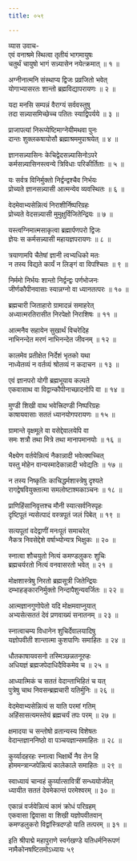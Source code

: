 ```yaml
---
title: ०५९

---
```

व्यास उवाच-  
एवं वनाश्रमे स्थित्वा तृतीयं भागमायुषः  
चतुर्थं चायुषो भागं सन्न्यासेन नयेत्क्रमात् ॥ १ ॥


अग्नीनात्मनि संस्थाप्य द्विजः प्रव्रजितो भवेत्  
योगाभ्यासरतः शान्तो ब्रह्मविद्यापरायणः ॥ २ ॥


यदा मनसि सम्पन्नं वैराग्यं सर्ववस्तुषु  
तदा सन्न्यासमिच्छेच्च पतितः स्याद्विपर्यये ॥ ३ ॥


प्राजापत्यां निरूप्येष्टिमाग्नेयीमथवा पुनः  
दान्तः शुक्लकषायोसौ ब्रह्माश्रममुपाश्रयेत् ॥ ४ ॥


ज्ञानसन्न्यासिनः केचिद्वेदसन्न्यासिनोऽपरे  
कर्मसन्न्यासिनस्त्वन्ये त्रिविधाः परिकीर्तिताः ॥ ५ ॥


यः सर्वत्र विनिर्मुक्तो निर्द्वन्द्वश्चैव निर्भयः  
प्रोच्यते ज्ञानसन्न्यासी आत्मन्येव व्यवस्थितः ॥ ६ ॥


वेदमेवाभ्यसेन्नित्यं निराशीर्निष्परिग्रहः  
प्रोच्यते वेदसन्न्यासी मुमुक्षुर्विजितेन्द्रियः ॥ ७ ॥


यस्त्वग्निमात्मसाकृत्वा ब्रह्मार्पणपरो द्विजः  
ज्ञेयः स कर्मसन्न्यासी महायज्ञपरायणः ॥ ८ ॥


त्रयाणामपि चैतेषां ज्ञानी त्वभ्यधिको मतः  
न तस्य विद्यते कार्यं न लिङ्गं वा विपश्चितः ॥ ९ ॥


निर्ममो निर्भयः शान्तो निर्द्वन्द्वः पर्णभोजनः  
जीर्णकौपीनवासाः स्यान्नग्नो वा ध्यानतत्परः ॥ १० ॥


ब्रह्मचारी जिताहारो ग्रामादन्नं समाहरेत्  
अध्यात्मरतिरासीत निरपेक्षो निराशिषः ॥ ११ ॥


आत्मनैव सहायेन सुखार्थं विचरेदिह  
नाभिनन्देत मरणं नाभिनन्देत जीवनम् ॥ १२ ॥


कालमेव प्रतीक्षेत निर्देशं भृतको यथा  
नाध्येतव्यं न वर्तव्यं श्रोतव्यं न कदाचन ॥ १३ ॥


एवं ज्ञानपरो योगी ब्रह्मभूयाय कल्पते  
एकवासाथ वा विद्वान्कौपीनाच्छादनोपि वा ॥ १४ ॥


मुण्डी शिखी वाथ भवेत्त्रिदण्डी निष्परिग्रहः  
काषायवासाः सततं ध्यानयोगपरायणः ॥ १५ ॥


ग्रामान्ते वृक्षमूले वा वसेद्देवालयेपि वा  
समः शत्रौ तथा मित्रे तथा मानापमानयोः ॥ १६ ॥


भैक्ष्येण वर्तयेन्नित्यं नैकान्नादी भवेत्क्वच्चित्  
यस्तु मोहेन वान्यस्मादेकान्नादी भवेद्यतिः ॥ १७ ॥


न तस्य निष्कृतिः काचिद्धर्मशास्त्रेषु दृश्यते  
रागद्वेषवियुक्तात्मा समलोष्टाश्मकाञ्चनः ॥ १८ ॥


प्राणिहिंसानिवृत्तश्च मौनी स्यात्सर्वनिस्पृहः  
दृष्टिपूतं न्यसेत्पादं वस्त्रपूतं जलं पिबेत् ॥ १९ ॥


सत्यपूतां वदेद्वाणीं मनःपूतं समाचरेत्  
नैकत्र निवसेद्देशे वर्षाभ्योन्यत्र भिक्षुकः ॥ २० ॥


स्नात्वा शौचयुतो नित्यं कमण्डलुकरः शुचिः  
ब्रह्मचर्यरतो नित्यं वनवासरतो भवेत् ॥ २१ ॥


मोक्षशास्त्रेषु निरतो ब्रह्मसूत्री जितेन्द्रियः  
दम्भाहङ्कारनिर्मुक्तो निन्दापैशुन्यवर्जितः ॥ २२ ॥


आत्मज्ञानगुणोपेतो यदि मोक्षमवाप्नुयात्  
अभ्यसेत्सततं देवं प्रणवाख्यं सनातनम् ॥ २३ ॥


स्नात्वाचम्य विधानेन शुचिर्देवालयादिषु  
यज्ञोपवीती शान्तात्मा कुशपाणिः समाहितः ॥ २४ ॥


धौतकाषायवसनो तस्मिञ्छन्नतनूरुहः  
अधियज्ञं ब्रह्मजपेदाधिदैविकमेव च ॥ २५ ॥


आध्यात्मिकं च सततं वेदान्ताभिहितं च यत्  
पुत्रेषु चाथ निवसन्ब्रह्मचारी यतिर्मुनिः ॥ २६ ॥


वेदमेवाभ्यसेन्नित्यं स याति परमां गतिम्  
अहिंसासत्यमस्तेयं ब्रह्मचर्यं तपः परम् ॥ २७ ॥


क्षमादया च सन्तोषो व्रतान्यस्य विशेषतः  
वेदान्तज्ञाननिष्ठो वा पञ्चयज्ञान्समाहितः ॥ २८ ॥


कुर्य्यादहरहः स्नात्वा भिक्षार्थे नैव तेन हि  
होममन्त्रान्जपेन्नित्यं कालेकाले समाहितः ॥ २९ ॥


स्वाध्यायं चान्वहं कुर्य्यात्सावित्रीं सन्ध्ययोर्जपेत्  
ध्यायीत सततं देवमेकान्तं परमेश्वरम् ॥ ३० ॥


एकान्नं वर्जयेन्नित्यं कामं क्रोधं परिग्रहम्  
एकवासा द्विवासा वा शिखी यज्ञोपवीतवान्  
कमण्डलुकरो विद्वांस्त्रिदण्डो याति तत्परम् ॥ ३१ ॥


इति श्रीपाद्मे महापुराणे स्वर्गखण्डे यतिधर्मनिरूपणं  
नामैकोनषष्टितमोऽध्यायः ५९